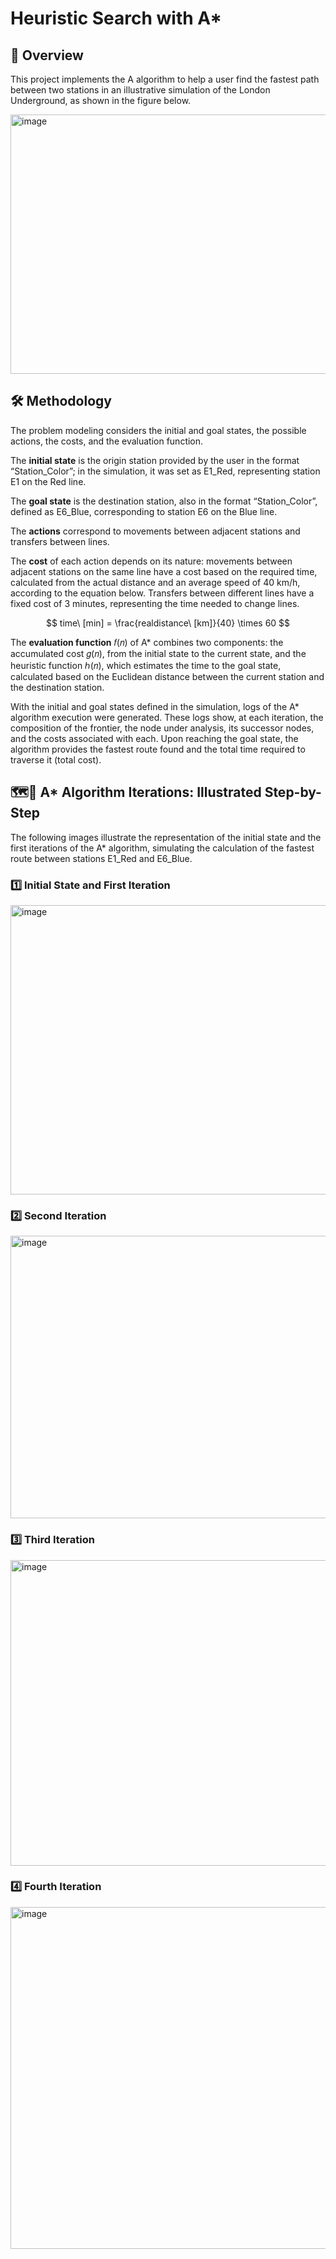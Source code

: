 # Heuristic Search with A*

## 📌 Overview

This project implements the A algorithm to help a user find the fastest path between two stations in an illustrative simulation of the London Underground, as shown in the figure below.

<img width="729" height="415" alt="image" src="https://github.com/user-attachments/assets/f4f2609b-cd0e-4041-a9c0-5f2a3a8552e1" />

## 🛠️ Methodology

The problem modeling considers the initial and goal states, the possible actions, the costs, and the evaluation function.

The **initial state** is the origin station provided by the user in the format “Station_Color”; in the simulation, it was set as E1_Red, representing station E1 on the Red line.

The **goal state** is the destination station, also in the format “Station_Color”, defined as E6_Blue, corresponding to station E6 on the Blue line.

The **actions** correspond to movements between adjacent stations and transfers between lines.

The **cost** of each action depends on its nature: movements between adjacent stations on the same line have a cost based on the required time, calculated from the actual distance and an average speed of 40 km/h, according to the equation below. Transfers between different lines have a fixed cost of 3 minutes, representing the time needed to change lines.

$$
time\ [min] = \frac{realdistance\ [km]}{40} \times 60
$$

The **evaluation function** 𝑓(𝑛) of A* combines two components: the accumulated cost 𝑔(𝑛), from the initial state to the current state, and the heuristic function ℎ(𝑛), which estimates the time to the goal state, calculated based on the Euclidean distance between the current station and the destination station.

With the initial and goal states defined in the simulation, logs of the A* algorithm execution were generated. These logs show, at each iteration, the composition of the frontier, the node under analysis, its successor nodes, and the costs associated with each. Upon reaching the goal state, the algorithm provides the fastest route found and the total time required to traverse it (total cost).

## 🗺️🔄 A* Algorithm Iterations: Illustrated Step-by-Step

The following images illustrate the representation of the initial state and the first iterations of the A* algorithm, simulating the calculation of the fastest route between stations E1_Red and E6_Blue.

### 1️⃣ **Initial State and First Iteration**

<img width="505" height="463" alt="image" src="https://github.com/user-attachments/assets/2284cc44-a6c1-4e38-83c8-26ea1121bbcb" />

### 2️⃣ **Second Iteration**

<img width="640" height="452" alt="image" src="https://github.com/user-attachments/assets/ecb5cb16-bee4-494f-9bc3-84efcbb1e0a8" />

### 3️⃣ **Third Iteration**

<img width="703" height="489" alt="image" src="https://github.com/user-attachments/assets/9826698b-76d5-46b8-8fdb-72899df9c508" />

### 4️⃣ **Fourth Iteration**

<img width="703" height="547" alt="image" src="https://github.com/user-attachments/assets/3ec8143d-83a7-4f75-965d-a625d0ee90b9" />
